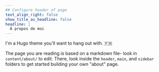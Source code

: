 ```yaml
---
## Configure header of page
text_align_right: false
show_title_as_headline: false
headline: |
  À propos de moi
---
```


<!-- this is a subheadline -->
I'm a Hugo theme you'll want to hang out with. :fr: 

The page you are reading is based on a markdown file- look in `content/about/` to edit. There, look inside the `header`, `main`, and `sidebar` folders to get started building your own "about" page.